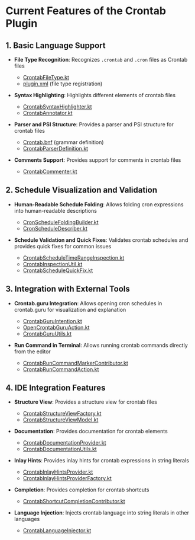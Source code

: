 # Current Features of the Crontab Plugin

## 1. Basic Language Support
- **File Type Recognition**: Recognizes `.crontab` and `.cron` files as Crontab files
  - [CrontabFileType.kt](src/main/kotlin/com/github/xepozz/crontab/language/CrontabFileType.kt)
  - [plugin.xml](src/main/resources/META-INF/plugin.xml) (file type registration)

- **Syntax Highlighting**: Highlights different elements of crontab files
  - [CrontabSyntaxHighlighter.kt](src/main/kotlin/com/github/xepozz/crontab/language/CrontabSyntaxHighlighter.kt)
  - [CrontabAnnotator.kt](src/main/kotlin/com/github/xepozz/crontab/language/CrontabAnnotator.kt)

- **Parser and PSI Structure**: Provides a parser and PSI structure for crontab files
  - [Crontab.bnf](src/main/kotlin/com/github/xepozz/crontab/language/parser/Crontab.bnf) (grammar definition)
  - [CrontabParserDefinition.kt](src/main/kotlin/com/github/xepozz/crontab/language/parser/CrontabParserDefinition.kt)

- **Comments Support**: Provides support for comments in crontab files
  - [CrontabCommenter.kt](src/main/kotlin/com/github/xepozz/crontab/ide/CrontabCommenter.kt)

## 2. Schedule Visualization and Validation

- **Human-Readable Schedule Folding**: Allows folding cron expressions into human-readable descriptions
  - [CronScheduleFoldingBuilder.kt](src/main/kotlin/com/github/xepozz/crontab/ide/CronScheduleFoldingBuilder.kt)
  - [CronScheduleDescriber.kt](src/main/kotlin/com/github/xepozz/crontab/ide/CronScheduleDescriber.kt)

- **Schedule Validation and Quick Fixes**: Validates crontab schedules and provides quick fixes for common issues
  - [CrontabScheduleTimeRangeInspection.kt](src/main/kotlin/com/github/xepozz/crontab/ide/inspections/CrontabScheduleTimeRangeInspection.kt)
  - [CrontabInspectionUtil.kt](src/main/kotlin/com/github/xepozz/crontab/ide/inspections/CrontabInspectionUtil.kt)
  - [CrontabScheduleQuickFix.kt](src/main/kotlin/com/github/xepozz/crontab/ide/inspections/CrontabScheduleQuickFix.kt)

## 3. Integration with External Tools

- **Crontab.guru Integration**: Allows opening cron schedules in crontab.guru for visualization and explanation
  - [CrontabGuruIntention.kt](src/main/kotlin/com/github/xepozz/crontab/ide/actions/CrontabGuruIntention.kt)
  - [OpenCrontabGuruAction.kt](src/main/kotlin/com/github/xepozz/crontab/ide/actions/OpenCrontabGuruAction.kt)
  - [CrontabGuruUtils.kt](src/main/kotlin/com/github/xepozz/crontab/ide/CrontabGuruUtils.kt)

- **Run Command in Terminal**: Allows running crontab commands directly from the editor
  - [CrontabRunCommandMarkerContributor.kt](src/main/kotlin/com/github/xepozz/crontab/ide/CrontabRunCommandMarkerContributor.kt)
  - [CrontabRunCommandAction.kt](src/main/kotlin/com/github/xepozz/crontab/ide/actions/CrontabRunCommandAction.kt)

## 4. IDE Integration Features

- **Structure View**: Provides a structure view for crontab files
  - [CrontabStructureViewFactory.kt](src/main/kotlin/com/github/xepozz/crontab/ide/structureView/CrontabStructureViewFactory.kt)
  - [CrontabStructureViewModel.kt](src/main/kotlin/com/github/xepozz/crontab/ide/structureView/CrontabStructureViewModel.kt)

- **Documentation**: Provides documentation for crontab elements
  - [CrontabDocumentationProvider.kt](src/main/kotlin/com/github/xepozz/crontab/ide/documentation/CrontabDocumentationProvider.kt)
  - [CrontabDocumentationUtils.kt](src/main/kotlin/com/github/xepozz/crontab/ide/documentation/CrontabDocumentationUtils.kt)

- **Inlay Hints**: Provides inlay hints for crontab expressions in string literals
  - [CrontabInlayHintsProvider.kt](src/main/kotlin/com/github/xepozz/crontab/ide/CrontabInlayHintsProvider.kt)
  - [CrontabInlayHintsProviderFactory.kt](src/main/kotlin/com/github/xepozz/crontab/ide/CrontabInlayHintsProviderFactory.kt)

- **Completion**: Provides completion for crontab shortcuts
  - [CrontabShortcutCompletionContributor.kt](src/main/kotlin/com/github/xepozz/crontab/ide/completion/CrontabShortcutCompletionContributor.kt)

- **Language Injection**: Injects crontab language into string literals in other languages
  - [CrontabLanguageInjector.kt](src/main/kotlin/com/github/xepozz/crontab/language/CrontabLanguageInjector.kt)